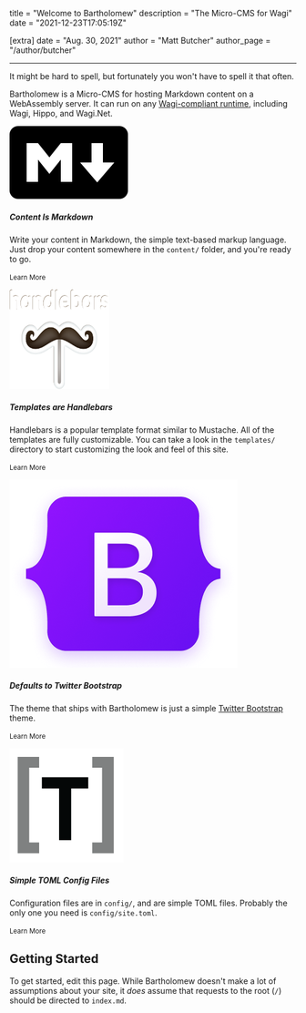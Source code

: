 title = "Welcome to Bartholomew"
description = "The Micro-CMS for Wagi"
date = "2021-12-23T17:05:19Z"

[extra]
date = "Aug. 30, 2021"
author = "Matt Butcher"
author_page = "/author/butcher"

---
It might be hard to spell, but fortunately you won't have to spell it that often.

Bartholomew is a Micro-CMS for hosting Markdown content on a WebAssembly server.
It can run on any [Wagi-compliant runtime](https://github.com/deislabs/wagi), including
Wagi, Hippo, and Wagi.Net.


<div class="card mb-3" >
  <div class="row g-0">
    <div class="col-md-4 d-flex flex-wrap align-items-center justify-content-center">
      <img src="/static/markdown.png" class="img-fluid rounded-start" alt="Markdown logo">
    </div>
    <div class="col-md-8">
      <div class="card-body">
        <h5 class="card-title">Content Is Markdown</h5>
        <p class="card-text">Write your content in Markdown, the simple text-based markup language.
Just drop your content somewhere in the <code>content/</code> folder, and you're ready to go.</p>
        <p class="card-text"><small class="text-muted">Learn More</small></p>
      </div>
    </div>
  </div>
</div>

<div class="card mb-3">
  <div class="row g-0">
    <div class="col-md-4 d-flex flex-wrap align-items-center justify-content-center ">
      <img src="/static/handlebars.png" style="background-color: #dd6011" class="img-fluid rounded-3 g p-2" width="175" height="175" alt="Handlebars logo">
    </div>
    <div class="col-md-8">
      <div class="card-body">
        <h5 class="card-title">Templates are Handlebars</h5>
        <p class="card-text">Handlebars is a popular template format similar to Mustache. All of the templates
are fully customizable. You can take a look in the <code>templates/</code> directory to start
customizing the look and feel of this site.</p>
        <p class="card-text"><small class="text-muted">Learn More</small></p>
      </div>
    </div>
  </div>
</div>

<div class="card mb-3" >
  <div class="row g-0">
    <div class="col-md-4 d-flex flex-wrap align-items-center justify-content-center">
      <img src="/static/bootstrap.png" class="img-fluid rounded-start" alt="bootstrap logo">
    </div>
    <div class="col-md-8">
      <div class="card-body">
        <h5 class="card-title">Defaults to Twitter Bootstrap</h5>
        <p class="card-text">The theme that ships with Bartholomew is just a simple <a href="https://getbootstrap.com/">Twitter Bootstrap</a> theme.</p>
        <p class="card-text"><small class="text-muted">Learn More</small></p>
      </div>
    </div>
  </div>
</div>

<div class="card mb-3" >
  <div class="row g-0">
    <div class="col-md-4 d-flex flex-wrap align-items-center justify-content-center">
      <img src="/static/toml.png" class="img-fluid rounded-start" alt="TOML logo">
    </div>
    <div class="col-md-8">
      <div class="card-body">
        <h5 class="card-title">Simple TOML Config Files</h5>
        <p class="card-text">Configuration files are in <code>config/</code>, and are simple TOML files. Probably the only one
you need is <code>config/site.toml</code>.
</p>
        <p class="card-text"><small class="text-muted">Learn More</small></p>
      </div>
    </div>
  </div>
</div>


## Getting Started

To get started, edit this page. While Bartholomew doesn't make a lot of assumptions about
your site, it _does_ assume that requests to the root (`/`) should be directed to
`index.md`.